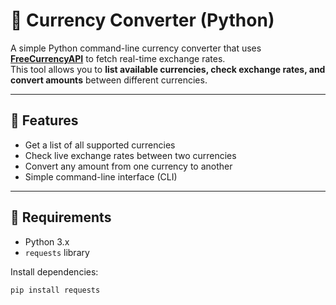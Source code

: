 # 💱 Currency Converter (Python)

A simple Python command-line currency converter that uses **[FreeCurrencyAPI](https://freecurrencyapi.com/)** to fetch real-time exchange rates.  
This tool allows you to **list available currencies, check exchange rates, and convert amounts** between different currencies.

---

## 🚀 Features
- Get a list of all supported currencies
- Check live exchange rates between two currencies
- Convert any amount from one currency to another
- Simple command-line interface (CLI)

---

## 📌 Requirements
- Python 3.x
- `requests` library

Install dependencies:
```bash
pip install requests
